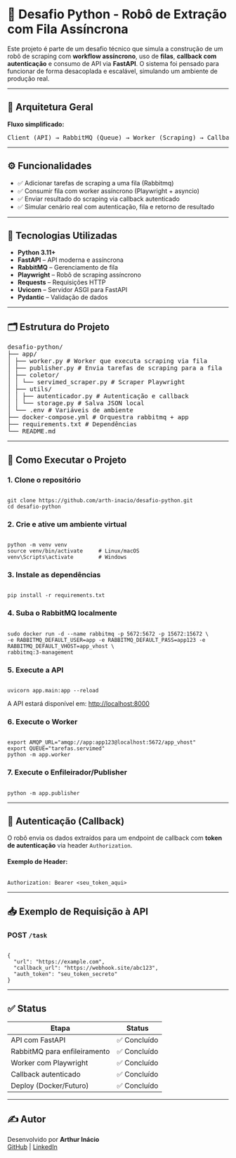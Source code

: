 <h1>🚀 Desafio Python - Robô de Extração com Fila Assíncrona</h1>

<p>Este projeto é parte de um desafio técnico que simula a construção de um robô de scraping com <strong>workflow assíncrono</strong>, uso de <strong>filas</strong>, <strong>callback com autenticação</strong> e consumo de API via <strong>FastAPI</strong>. O sistema foi pensado para funcionar de forma desacoplada e escalável, simulando um ambiente de produção real.</p>

<hr>

<h2>🧱 Arquitetura Geral</h2>

<p><strong>Fluxo simplificado:</strong></p>

<pre>
Client (API) → RabbitMQ (Queue) → Worker (Scraping) → Callback (FastAPI)
</pre>

<hr>

<h2>⚙️ Funcionalidades</h2>
<ul>
  <li>✅ Adicionar tarefas de scraping a uma fila (Rabbitmq)</li>
  <li>✅ Consumir fila com worker assíncrono (Playwright + asyncio)</li>
  <li>✅ Enviar resultado do scraping via callback autenticado</li>
  <li>✅ Simular cenário real com autenticação, fila e retorno de resultado</li>
</ul>

<hr>

<h2>🧪 Tecnologias Utilizadas</h2>
<ul>
  <li><strong>Python 3.11+</strong></li>
  <li><strong>FastAPI</strong> – API moderna e assíncrona</li>
  <li><strong>RabbitMQ</strong> – Gerenciamento de fila</li>
  <li><strong>Playwright</strong> – Robô de scraping assíncrono</li>
  <li><strong>Requests</strong> – Requisições HTTP</li>
  <li><strong>Uvicorn</strong> – Servidor ASGI para FastAPI</li>
  <li><strong>Pydantic</strong> – Validação de dados</li>
</ul>

<hr>

<h2>🗂️ Estrutura do Projeto</h2>

<pre>
desafio-python/
├── app/
│ ├── worker.py # Worker que executa scraping via fila
│ ├── publisher.py # Envia tarefas de scraping para a fila
│ ├── coletor/
│ │ └── servimed_scraper.py # Scraper Playwright
│ ├── utils/
│ │ ├── autenticador.py # Autenticação e callback
│ │ └── storage.py # Salva JSON local
│ └── .env # Variáveis de ambiente
├── docker-compose.yml # Orquestra rabbitmq + app
├── requirements.txt # Dependências
└── README.md
</pre>

<hr>

<h2>🚀 Como Executar o Projeto</h2>

<h3>1. Clone o repositório</h3>
<pre><code>
git clone https://github.com/arth-inacio/desafio-python.git
cd desafio-python
</code></pre>

<h3>2. Crie e ative um ambiente virtual</h3>
<pre><code>
python -m venv venv
source venv/bin/activate     # Linux/macOS
venv\Scripts\activate        # Windows
</code></pre>

<h3>3. Instale as dependências</h3>
<pre><code>
pip install -r requirements.txt
</code></pre>

<h3>4. Suba o RabbitMQ localmente</h3>
<pre><code>
sudo docker run -d --name rabbitmq -p 5672:5672 -p 15672:15672 \
-e RABBITMQ_DEFAULT_USER=app -e RABBITMQ_DEFAULT_PASS=app123 -e RABBITMQ_DEFAULT_VHOST=app_vhost \
rabbitmq:3-management
</code></pre>

<h3>5. Execute a API</h3>
<pre><code>
uvicorn app.main:app --reload
</code></pre>
<p>A API estará disponível em: <a href="http://localhost:8000">http://localhost:8000</a></p>

<h3>6. Execute o Worker</h3>
<pre><code>
export AMQP_URL="amqp://app:app123@localhost:5672/app_vhost"
export QUEUE="tarefas.servimed"
python -m app.worker
</code></pre>

<h3>7. Execute o Enfileirador/Publisher </h3>
<pre><code>
python -m app.publisher
</code></pre>

<hr>

<h2>🔐 Autenticação (Callback)</h2>

<p>O robô envia os dados extraídos para um endpoint de callback com <strong>token de autenticação</strong> via header <code>Authorization</code>.</p>

<h4>Exemplo de Header:</h4>
<pre><code>
Authorization: Bearer &lt;seu_token_aqui&gt;
</code></pre>

<hr>

<h2>📥 Exemplo de Requisição à API</h2>

<h3>POST <code>/task</code></h3>
<pre><code>
{
  "url": "https://example.com",
  "callback_url": "https://webhook.site/abc123",
  "auth_token": "seu_token_secreto"
}
</code></pre>

<hr>

<h2>✅ Status</h2>

<table>
  <thead>
    <tr><th>Etapa</th><th>Status</th></tr>
  </thead>
  <tbody>
    <tr><td>API com FastAPI</td><td>✅ Concluído</td></tr>
    <tr><td>RabbitMQ para enfileiramento</td><td>✅ Concluído</td></tr>
    <tr><td>Worker com Playwright</td><td>✅ Concluído</td></tr>
    <tr><td>Callback autenticado</td><td>✅ Concluído</td></tr>
    <tr><td>Deploy (Docker/Futuro)</td><td>✅ Concluído</td></tr>
  </tbody>
</table>

<hr>

<h2>✍️ Autor</h2>

<p>Desenvolvido por <strong>Arthur Inácio</strong><br>
<a href="https://github.com/arth-inacio">GitHub</a> |
<a href="https://www.linkedin.com/in/arth-inacio/">LinkedIn</a>
</p>
